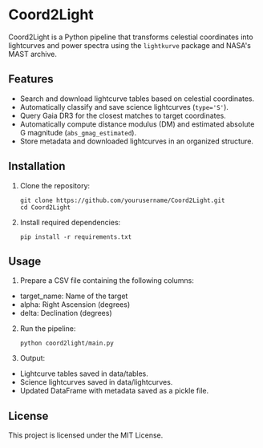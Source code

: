 # Coord2Light

Coord2Light is a Python pipeline that transforms celestial coordinates into lightcurves and power spectra using the `lightkurve` package and NASA's MAST archive.

## Features
- Search and download lightcurve tables based on celestial coordinates.
- Automatically classify and save science lightcurves (`type='S'`).
- Query Gaia DR3 for the closest matches to target coordinates.
- Automatically compute distance modulus (DM) and estimated absolute G magnitude (`abs_gmag_estimated`).
- Store metadata and downloaded lightcurves in an organized structure.

## Installation
1. Clone the repository:
   ```
   git clone https://github.com/yourusername/Coord2Light.git
   cd Coord2Light
   ```
2. Install required dependencies:
   ```
   pip install -r requirements.txt
   ```
## Usage
1. Prepare a CSV file containing the following columns:

* target_name: Name of the target
* alpha: Right Ascension (degrees)
* delta: Declination (degrees)

2. Run the pipeline:
   ```
   python coord2light/main.py
   ````
3. Output:

* Lightcurve tables saved in data/tables.
* Science lightcurves saved in data/lightcurves.
* Updated DataFrame with metadata saved as a pickle file.

## License
   This project is licensed under the MIT License.
